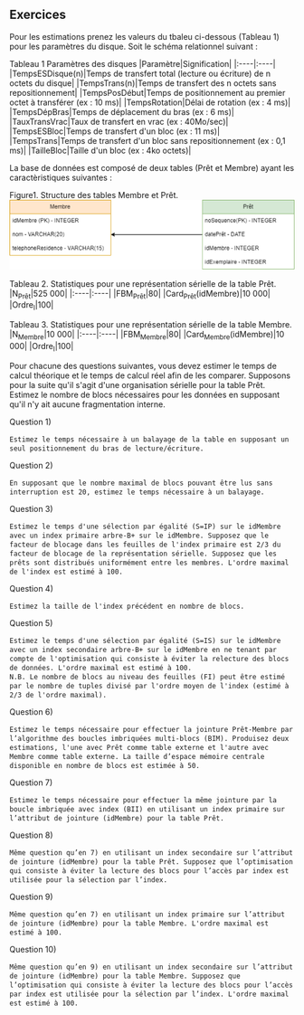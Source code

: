 ## Exercices

Pour les estimations prenez les valeurs du tbaleu ci-dessous (Tableau 1) pour les paramètres du disque. Soit le schéma relationnel suivant :

Tableau 1 Paramètres des disques
|Paramètre|Signification|
|:----|:----|
|TempsESDisque(n)|Temps de transfert total (lecture ou écriture) de n octets du disque|
|TempsTrans(n)|Temps de transfert des n octets sans repositionnement|
|TempsPosDébut|Temps de positionnement au premier octet à transférer (ex : 10 ms)|
|TempsRotation|Délai de rotation (ex : 4 ms)|
|TempsDépBras|Temps de déplacement du bras (ex : 6 ms)|
|TauxTransVrac|Taux de transfert en vrac (ex : 40Mo/sec)|
|TempsESBloc|Temps de transfert d'un bloc (ex : 11 ms)|
|TempsTrans|Temps de transfert d'un bloc sans repositionnement (ex : 0,1 ms)|
|TailleBloc|Taille d'un bloc (ex : 4ko octets)|

La base de données est composé de deux tables (Prêt et Membre) ayant les caractèristiques suivantes :


Figure1. Structure des tables Membre et Prêt.
![Structure des tables Membre et Prêt](TD_SGBD.png)


Tableau 2. Statistiques pour une représentation sérielle de la table Prêt.
|N<sub>Prêt</sub>|525 000|
|:----|:----|
|FBM<sub>Prêt</sub>|80|
|Card<sub>Prêt</sub>(idMembre)|10 000|
|Ordre<sub>I</sub>|100|

Tableau 3. Statistiques pour une représentation sérielle de la table Membre.
|N<sub>Membre</sub>|10 000|
|:----|:----|
|FBM<sub>Membre</sub>|80|
|Card<sub>Membre</sub>(idMembre)|10 000|
|Ordre<sub>I</sub>|100|



Pour chacune des questions suivantes, vous devez estimer le temps de calcul théorique et le temps de calcul réel afin de les comparer. Supposons pour la suite qu'il s'agit d'une organisation sérielle pour la table Prêt. Estimez le nombre de blocs nécessaires pour les données en supposant qu'il n'y ait aucune fragmentation interne.


Question 1) 
```
Estimez le temps nécessaire à un balayage de la table en supposant un seul positionnement du bras de lecture/écriture.
```

Question 2) 
```
En supposant que le nombre maximal de blocs pouvant être lus sans interruption est 20, estimez le temps nécessaire à un balayage.
```

Question 3) 
```
Estimez le temps d'une sélection par égalité (S=IP) sur le idMembre avec un index primaire arbre-B+ sur le idMembre. Supposez que le facteur de blocage dans les feuilles de l'index primaire est 2/3 du facteur de blocage de la représentation sérielle. Supposez que les prêts sont distribués uniformément entre les membres. L'ordre maximal de l'index est estimé à 100.
```

Question 4) 
```
Estimez la taille de l'index précédent en nombre de blocs.
```

Question 5) 
```
Estimez le temps d'une sélection par égalité (S=IS) sur le idMembre avec un index secondaire arbre-B+ sur le idMembre en ne tenant par compte de l'optimisation qui consiste à éviter la relecture des blocs de données. L'ordre maximal est estimé à 100.
N.B. Le nombre de blocs au niveau des feuilles (FI) peut être estimé par le nombre de tuples divisé par l'ordre moyen de l'index (estimé à 2/3 de l'ordre maximal).
```

Question 6) 
```
Estimez le temps nécessaire pour effectuer la jointure Prêt-Membre par l’algorithme des boucles imbriquées multi-blocs (BIM). Produisez deux estimations, l'une avec Prêt comme table externe et l'autre avec Membre comme table externe. La taille d’espace mémoire centrale disponible en nombre de blocs est estimée à 50.
```

Question 7) 
```
Estimez le temps nécessaire pour effectuer la même jointure par la boucle imbriquée avec index (BII) en utilisant un index primaire sur l’attribut de jointure (idMembre) pour la table Prêt.
```

Question 8) 
```
Même question qu’en 7) en utilisant un index secondaire sur l’attribut de jointure (idMembre) pour la table Prêt. Supposez que l’optimisation qui consiste à éviter la lecture des blocs pour l’accès par index est utilisée pour la sélection par l’index.
```

Question 9) 
```
Même question qu’en 7) en utilisant un index primaire sur l’attribut de jointure (idMembre) pour la table Membre. L'ordre maximal est estimé à 100.
```

Question 10) 
```
Même question qu’en 9) en utilisant un index secondaire sur l’attribut de jointure (idMembre) pour la table Membre. Supposez que l’optimisation qui consiste à éviter la lecture des blocs pour l’accès par index est utilisée pour la sélection par l’index. L'ordre maximal est estimé à 100.
```





